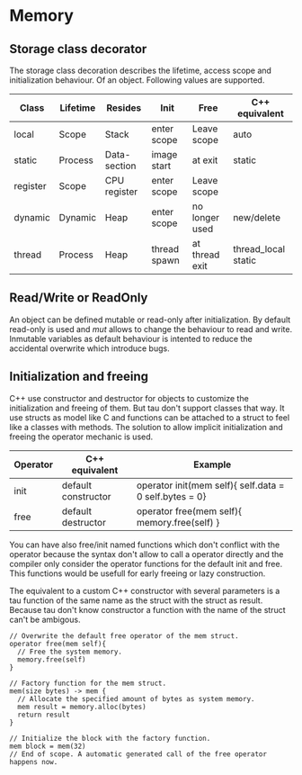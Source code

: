 # Memory 

## Storage class decorator

The storage class decoration describes the lifetime, access scope and initialization behaviour. Of an object. Following values are supported.

| Class    | Lifetime | Resides      | Init         | Free           | C++ equivalent      |
|----------|----------|--------------|--------------|----------------|---------------------|
| local    | Scope    | Stack        | enter scope  | Leave scope    | auto                |
| static   | Process  | Data-section | image start  | at exit        | static              |
| register | Scope    | CPU register | enter scope  | Leave scope    |                     |
| dynamic  | Dynamic  | Heap         | enter scope  | no longer used | new/delete          |
| thread   | Process  | Heap         | thread spawn | at thread exit | thread_local static |

## Read/Write or ReadOnly

An object can be defined mutable or read-only after initialization. By default read-only is used and *mut* allows to change the behaviour to read and write.
Inmutable variables as default behaviour is intented to reduce the accidental overwrite which introduce bugs.

## Initialization and freeing

C++ use constructor and destructor for objects to customize the initialization and freeing of them. But tau don't support classes that way. It use structs as model like C and functions can be attached to a struct to feel like a classes with methods.
The solution to allow implicit initialization and freeing the operator mechanic is used.

Operator | C++ equivalent      | Example
-|-|-
init     | default constructor | operator init(mem self){ self.data = 0 self.bytes = 0}
free     | default destructor  | operator free(mem self){ memory.free(self) }

You can have also free/init named functions which don't conflict with the operator because the syntax don't allow to call a operator directly and the compiler only consider the operator functions for the default init and free. This functions would be usefull for early freeing or lazy construction.

The equivalent to a custom C++ constructor with several parameters is a tau function of the same name as the struct with the struct as result. Because tau don't know constructor a function with the name of the struct can't be ambigous.

```
// Overwrite the default free operator of the mem struct.
operator free(mem self){ 
  // Free the system memory.
  memory.free(self)
}

// Factory function for the mem struct.
mem(size bytes) -> mem {
  // Allocate the specified amount of bytes as system memory.
  mem result = memory.alloc(bytes)
  return result
}

// Initialize the block with the factory function.
mem block = mem(32)
// End of scope. A automatic generated call of the free operator happens now.
```